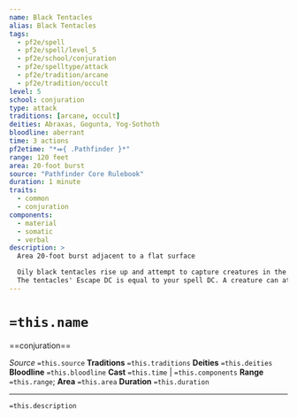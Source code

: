```yaml
---
name: Black Tentacles
alias: Black Tentacles
tags:
  - pf2e/spell
  - pf2e/spell/level_5
  - pf2e/school/conjuration
  - pf2e/spelltype/attack
  - pf2e/tradition/arcane
  - pf2e/tradition/occult
level: 5
school: conjuration
type: attack
traditions: [arcane, occult]
deities: Abraxas, Gogunta, Yog-Sothoth
bloodline: aberrant
time: 3 actions
pf2etime: "*⬽{ .Pathfinder }*"
range: 120 feet
area: 20-foot burst
source: "Pathfinder Core Rulebook"
duration: 1 minute
traits:
  - common
  - conjuration
components:
  - material
  - somatic
  - verbal
description: >
  Area 20-foot burst adjacent to a flat surface

  Oily black tentacles rise up and attempt to capture creatures in the area. Make spell attack rolls against the Fortitude DC of each creature in the area. Any creature you succeed against is [[Grabbed]] and takes 3d6 bludgeoning damage. Whenever a creature ends its turn in the area, the tentacles attempt to grab that creature if they haven't already, and they deal 1d6 bludgeoning damage to any creature already Grabbed.
  The tentacles' Escape DC is equal to your spell DC. A creature can attack a tentacle in an attempt to release its grip. Its AC is equal to your spell DC, and it is destroyed if it takes 12 or more damage. Even if destroyed, additional tentacles continue to grow in the area until the duration ends. You can Dismiss the spell.
---
```

# `=this.name`
==conjuration==

*Source* `=this.source`
**Traditions** `=this.traditions`
**Deities** `=this.deities`
**Bloodline** `=this.bloodline`
**Cast** `=this.time` | `=this.components`
**Range** `=this.range`; **Area** `=this.area`
**Duration** `=this.duration`

***
`=this.description`